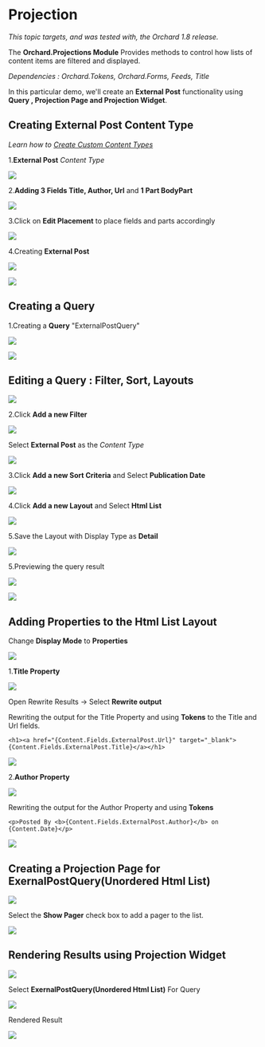 Projection
==========
*This topic targets, and was tested with, the Orchard 1.8 release.*

The **Orchard.Projections Module** Provides methods to control how lists of content items are filtered and displayed.

*Dependencies : Orchard.Tokens, Orchard.Forms, Feeds, Title*

In this particular demo, we'll create an **External Post** functionality using **Query , Projection Page and Projection Widget**.

## Creating External Post Content Type

*Learn how to [Create Custom Content Types](Creating-custom-content-types.html)*

1.**External Post** *Content Type*

![](/Upload/Projections/CreateContentType.png)

2.**Adding 3 Fields Title, Author, Url** and **1 Part BodyPart**

![](/Upload/Projections/addingfieldsnparts.png)

3.Click on **Edit Placement** to place fields and parts accordingly

![](/Upload/Projections/editingplacement.png)

4.Creating **External Post**

![](/Upload/Projections/creatingexternalpost.png)

![](/Upload/Projections/externalpostcreated.png)

## Creating a Query 

1.Creating a **Query** "ExternalPostQuery"

![](/Upload/Projections/addingquery.png)


![](/Upload/Projections/querycreated.png)

## Editing a Query : **Filter, Sort, Layouts**


![](/Upload/Projections/editingquery.png)

2.Click **Add a new Filter**

![](/Upload/Projections/addfilter.png)

Select **External Post** as the *Content Type*

![](/Upload/Projections/externalpostfilter.png)

3.Click **Add a new Sort Criteria** and Select **Publication Date**


![](/Upload/Projections/sortpublication.png)

4.Click **Add a new Layout** and Select **Html List**

![](/Upload/Projections/selectlayout.png)

5.Save the Layout with Display Type as **Detail**

![](/Upload/Projections/savelayout.png)

5.Previewing the query result

![](/Upload/Projections/clickpreview.png)

![](/Upload/Projections/queryresult.png)

## Adding Properties to the Html List Layout

Change **Display Mode** to **Properties**

![](/Upload/Projections/changedisplaymode.png)

1.**Title Property**


![](/Upload/Projections/titleproperty.png)

Open Rewrite Results -> Select **Rewrite output**

Rewriting the output for the Title Property and using **Tokens** to the Title and Url fields.

	<h1><a href="{Content.Fields.ExternalPost.Url}" target="_blank">{Content.Fields.ExternalPost.Title}</a></h1>

![](/Upload/Projections/titlerewrite.png)

2.**Author Property**

![](/Upload/Projections/addingproperties.png)

Rewriting the output for the Author Property and using **Tokens**

	<p>Posted By <b>{Content.Fields.ExternalPost.Author}</b> on {Content.Date}</p>

![](/Upload/Projections/authorrewrite.png)

## Creating a Projection Page for ExernalPostQuery(Unordered Html List)


![](/Upload/Projections/projectionpage.png)

Select the **Show Pager** check box to add a pager to the list.

![](/Upload/Projections/creatingprojectionpage.png)


## Rendering Results using Projection Widget


![](/Upload/Projections/projectionwidget.png)

Select **ExernalPostQuery(Unordered Html List)** For Query

![](/Upload/Projections/creatingprojectionwidget.png)

Rendered Result 

![](/Upload/Projections/renderedresult.png)